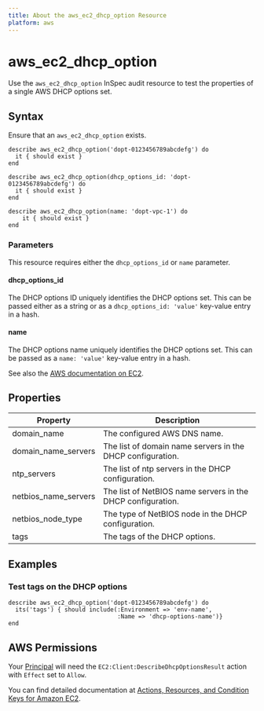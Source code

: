 ```yaml
---
title: About the aws_ec2_dhcp_option Resource
platform: aws
---
```


# aws_ec2_dhcp_option

Use the `aws_ec2_dhcp_option` InSpec audit resource to test the properties of a single AWS DHCP options set.

## Syntax

Ensure that an `aws_ec2_dhcp_option` exists.

    describe aws_ec2_dhcp_option('dopt-0123456789abcdefg') do
      it { should exist }
    end

    describe aws_ec2_dhcp_option(dhcp_options_id: 'dopt-0123456789abcdefg') do
      it { should exist }
    end

    describe aws_ec2_dhcp_option(name: 'dopt-vpc-1') do
        it { should exist }
    end

### Parameters

This resource requires either the `dhcp_options_id` or `name` parameter.

#### dhcp_options_id

The DHCP options ID uniquely identifies the DHCP options set.
This can be passed either as a string or as a `dhcp_options_id: 'value'` key-value entry in a hash.

#### name

The DHCP options name uniquely identifies the DHCP options set.
This can be passed as a `name: 'value'` key-value entry in a hash.

See also the [AWS documentation on EC2](https://docs.aws.amazon.com/AWSEC2/latest/APIReference/API_DescribeDhcpOptions.html).

## Properties

| Property  | Description |
| ---       | --- |
| domain_name           | The configured AWS DNS name. |
| domain_name_servers   | The list of domain name servers in the DHCP configuration. |
| ntp_servers           | The list of ntp servers in the DHCP configuration. |
| netbios_name_servers  | The list of NetBIOS name servers in the DHCP configuration. |
| netbios_node_type     | The type of NetBIOS node in the DHCP configuration. |
| tags                  | The tags of the DHCP options. |


## Examples
### Test tags on the DHCP options

    describe aws_ec2_dhcp_option('dopt-0123456789abcdefg') do
      its('tags') { should include(:Environment => 'env-name',
                                   :Name => 'dhcp-options-name')}
    end

## AWS Permissions

Your [Principal](https://docs.aws.amazon.com/IAM/latest/UserGuide/intro-structure.html#intro-structure-principal) will need the `EC2:Client:DescribeDhcpOptionsResult` action with `Effect` set to `Allow`.

You can find detailed documentation at [Actions, Resources, and Condition Keys for Amazon EC2](https://docs.aws.amazon.com/IAM/latest/UserGuide/list_amazonec2.html).
